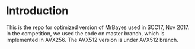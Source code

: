 # Introduction
This is the repo for optimized version of MrBayes used in SCC17, Nov 2017.
In the competition, we used the code on master branch, which is implemented in AVX256. The AVX512 version is under AVX512 branch. 
